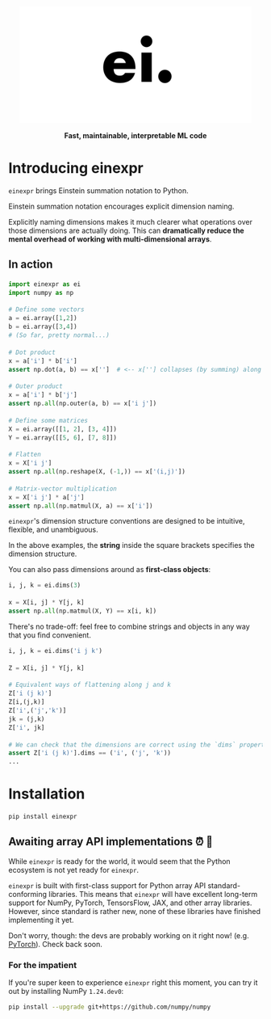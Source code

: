 <!-- Display logo centered -->
<p align="center">
  <img width="460" src="docs/static/images/logo.png">
</p>

<p align="center">
    <b> Fast, maintainable, interpretable ML code </b>
</p>


# Introducing einexpr

`einexpr` brings Einstein summation notation to Python.

Einstein summation notation encourages explicit dimension naming.

Explicitly naming dimensions makes it much clearer what operations over those dimensions are actually doing. This can **dramatically reduce the mental overhead of working with multi-dimensional arrays**.

## In action

```python
import einexpr as ei
import numpy as np

# Define some vectors
a = ei.array([1,2])
b = ei.array([3,4])
# (So far, pretty normal...)

# Dot product
x = a['i'] * b['i']
assert np.dot(a, b) == x['']  # <-- x[''] collapses (by summing) along dimensions i, turning x['i'] into a scalar

# Outer product
x = a['i'] * b['j']
assert np.all(np.outer(a, b) == x['i j'])

# Define some matrices
X = ei.array([[1, 2], [3, 4]])
Y = ei.array([[5, 6], [7, 8]])

# Flatten
x = X['i j']
assert np.all(np.reshape(X, (-1,)) == x['(i,j)'])

# Matrix-vector multiplication
x = X['i j'] * a['j']
assert np.all(np.matmul(X, a) == x['i'])
```

`einexpr`'s dimension structure conventions are designed to be intuitive, flexible, and unambiguous.

In the above examples, the **string** inside the square brackets specifies the dimension structure.

You can also pass dimensions around as **first-class objects**:

```python
i, j, k = ei.dims(3)

x = X[i, j] * Y[j, k]
assert np.all(np.matmul(X, Y) == x[i, k])
```

There's no trade-off: feel free to combine strings and objects in any way that you find convenient.

```python
i, j, k = ei.dims('i j k')

Z = X[i, j] * Y[j, k]

# Equivalent ways of flattening along j and k
Z['i (j k)']
Z[i,(j,k)]
Z['i',('j','k')]
jk = (j,k)
Z['i', jk]

# We can check that the dimensions are correct using the `dims` property
assert Z['i (j k)'].dims == ('i', ('j', 'k'))
...
```

# Installation

```bash
pip install einexpr
```

## Awaiting array API implementations ⏰ 👀


While `einexpr` is ready for the world, it would seem that the Python ecosystem is not yet ready for `einexpr`.

`einexpr` is built with first-class support for Python array API standard-conforming libraries. This means that `einexpr` will have excellent long-term support for NumPy, PyTorch, TensorsFlow, JAX, and other array libraries. However, since standard is rather new, none of these libraries have finished implementing it yet.

Don't worry, though: the devs are probably working on it right now! (e.g. [PyTorch](https://github.com/pytorch/pytorch/issues/58743)). Check back soon.

### For the impatient

If you're super keen to experience `einexpr` right this moment, you can try it out by installing NumPy `1.24.dev0`:

```bash
pip install --upgrade git+https://github.com/numpy/numpy
```